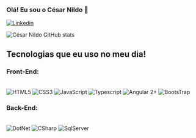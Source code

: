 ### Olá! Eu sou o César Nildo 👋

[![Linkedin](https://img.shields.io/badge/LinkedIn-0077B5?style=for-the-badge&logo=linkedin&logoColor=white)](www.linkedin.com/in/cesarnildomoliveira)


![César Nildo GitHub stats](https://github-readme-stats.vercel.app/api?username=cesarnildo&show_icons=true&theme=radical)

## Tecnologias que eu uso no meu dia!

### Front-End:

<div style="display: inline_block"><br/>
  <img align="center" alt="HTML5"  src="https://img.shields.io/badge/HTML5-E34F26?style=for-the-badge&logo=html5&logoColor=white"/>
  <img align="center" alt="CSS3"  src="https://img.shields.io/badge/CSS3-1572B6?style=for-the-badge&logo=css3&logoColor=white"/>
  <img align="center" alt="JavaScript"  src="https://img.shields.io/badge/JavaScript-F7DF1E?style=for-the-badge&logo=javascript&logoColor=black"/>
  <img align="center" alt="Typescript"  src="https://img.shields.io/badge/TypeScript-007ACC?style=for-the-badge&logo=typescript&logoColor=white"/>
  <img align="center" alt="Angular 2+" src="https://img.shields.io/badge/Angular-DD0031?style=for-the-badge&logo=angular&logoColor=white"/>
  <img align="center" alt="BootsTrap" src="https://img.shields.io/badge/Bootstrap-563D7C?style=for-the-badge&logo=bootstrap&logoColor=white"/>
</div>

### Back-End:
<div style="display: inline_block"><br/>
  <img align="center" alt="DotNet"  src="https://img.shields.io/badge/.NET-5C2D91?style=for-the-badge&logo=.net&logoColor=white"/>
  <img align="center" alt="CSharp" src="https://img.shields.io/badge/C%23-239120?style=for-the-badge&logo=c-sharp&logoColor=white"/>
  <img align="center" alt="SqlServer" src="https://img.shields.io/badge/Microsoft%20SQL%20Server-CC2927?style=for-the-badge&logo=microsoft%20sql%20server&logoColor=white"/>
</div>

